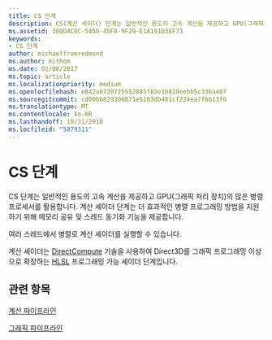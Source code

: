 ```yaml
---
title: CS 단계
description: CS(계산 셰이더) 단계는 일반적인 용도의 고속 계산을 제공하고 GPU(그래픽 처리 장치)의 많은 병렬 프로세서를 활용합니다.
ms.assetid: 300D4C0C-5450-45F8-9F29-E1A101D38F73
keywords:
- CS 단계
author: michaelfromredmond
ms.author: mithom
ms.date: 02/08/2017
ms.topic: article
ms.localizationpriority: medium
ms.openlocfilehash: e842a6720725552885f83e1b019eebb5c33ba407
ms.sourcegitcommit: cd00bb829306871e5103db481cf224ea7fb613f0
ms.translationtype: MT
ms.contentlocale: ko-KR
ms.lasthandoff: 10/31/2018
ms.locfileid: "5879311"
---
```

# <a name="compute-shader-cs-stage"></a>CS 단계


CS 단계는 일반적인 용도의 고속 계산을 제공하고 GPU(그래픽 처리 장치)의 많은 병렬 프로세서를 활용합니다. 계산 셰이더 단계는 더 효과적인 병렬 프로그래밍 방법을 지원하기 위해 메모리 공유 및 스레드 동기화 기능을 제공합니다.

여러 스레드에서 병렬로 계산 셰이더를 실행할 수 있습니다.

계산 셰이더는 [DirectCompute](http://go.microsoft.com/fwlink/p/?linkid=209544) 기술을 사용하여 Direct3D를 그래픽 프로그래밍 이상으로 확장하는 [HLSL](https://msdn.microsoft.com/library/windows/desktop/bb509561) 프로그래밍 가능 셰이더 단계입니다.

## <a name="span-idrelated-topicsspanrelated-topics"></a><span id="related-topics"></span>관련 항목


[계산 파이프라인](compute-pipeline.md)

[그래픽 파이프라인](graphics-pipeline.md)

 

 




